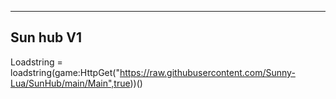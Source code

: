 ----------------------------------------------------------------------------------------------------
Sun hub V1
----------------------------------------------------------------------------------------------------
Loadstring = loadstring(game:HttpGet("https://raw.githubusercontent.com/Sunny-Lua/SunHub/main/Main",true))()
